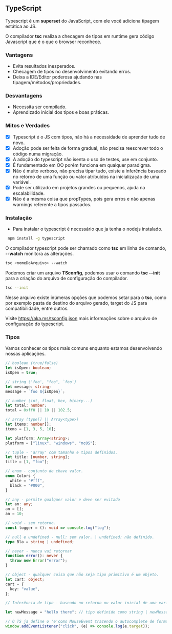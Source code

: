 ## TypeScript

Typescript é um **superset** do JavaScript, com ele você adiciona tipagem estática ao JS.

O compilador **tsc** realiza a checagem de tipos em runtime gera código Javascript que é o que o browser reconhece.

### Vantagens

- Evita resultados inesperados.
- Checagem de tipos no desenvolvimento evitando erros.
- Deixa a IDE/Editor poderosa ajudando nas tipagem/métodos/propriedades.

### Desvantagens

- Necessita ser compilado.
- Aprendizado inicial dos tipos e boas práticas.

### Mitos e Verdades

- [x] Typescript é o JS com tipos, não há a necessidade de aprender tudo de novo.
- [x] Adoção pode ser feita de forma gradual, não precisa reescrever todo o código numa migração.
- [x] A adoção do typescript não isenta o uso de testes, use em conjunto.
- [x] É fundamentado em OO porém funciona em qualquer paradigma.
- [x] Não é muito verboso, não precisa tipar tudo, existe a inferência baseado no retorno de uma função ou valor atribuídos na inicialização de uma variável.
- [x] Pode ser utilizado em projetos grandes ou pequenos, ajuda na escalabilidade.
- [x] Não é a mesma coisa que propTypes, pois gera erros e não apenas warnings referente a tipos passados.

### Instalação

- Para instalar o typescript é necessário que ja tenha o nodejs instalado.

```bash
 npm install -g typescript
```

O compilador typescript pode ser chamado como **tsc** em linha de comando, **--watch** monitora as alterações.

```bash
tsc <nomeDoArquivo> --watch
```

Podemos criar um arquivo **TSconfig**, podemos usar o comando **tsc --init** para a criação do arquivo de configuração do compilador.

```bash
tsc --init
```

Nesse arquivo existe inúmeras opções que podemos setar para o **tsc**, como por exemplo pasta de destino do arquivo gerado, target do JS para compatibilidade, entre outros.

Visite https://aka.ms/tsconfig.json mais informações sobre o arquivo de configuração do typescript.

### Tipos

Vamos conhecer os tipos mais comuns enquanto estamos desenvolvendo nossas aplicações.

```ts
// boolean (true/false)
let isOpen: boolean;
isOpen = true;

// string ('foo', "foo", `foo`)
let message: string;
message = `foo ${isOpen}`;

// number (int, float, hex, binary...)
let total: number;
total = 0xff0 || 10 || 102.5;

// array (type[] || Array<type>)
let items: number[];
items = [1, 3, 5, 10];

let platform: Array<string>;
platform = ["linux", "windows", "mcOS"];

// tuple - 'array' com tamanho e tipos definidos.
let title: [number, string];
title = [1, "foo"];

// enum - conjunto de chave valor.
enum Colors {
  white = "#fff",
  black = "#000",
}

// any - permite qualquer valor e deve ser evitado
let an: any;
an = [];
an = 10;

// void - sem retorno.
const logger = (): void => console.log("log");

// null e undefined - null: sem valor. | undefined: não definido.
type Bla = string | undefined;

// never - nunca vai retornar
function error(): never {
  throw new Error("error");
}

// object - qualquer coisa que não seja tipo primitivo é um objeto.
let cart: object;
cart = {
  key: "value",
};

// Inferência de tipo - baseado no retorno ou valor inicial de uma variável o TS defini o seu tipo.

let newMessage = "hello there"; // tipo definido como string | newMessage: string

// O TS ja define o 'e'como MouseEvent trazendo o autocomplete de forma automática.
window.addEventListener("click", (e) => console.log(e.target));
```

